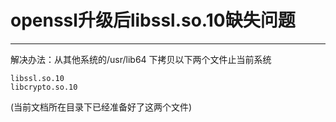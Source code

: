 # openssl升级后libssl.so.10缺失问题

---

解决办法：从其他系统的/usr/lib64 下拷贝以下两个文件止当前系统

```
libssl.so.10
libcrypto.so.10
```

(当前文档所在目录下已经准备好了这两个文件)

